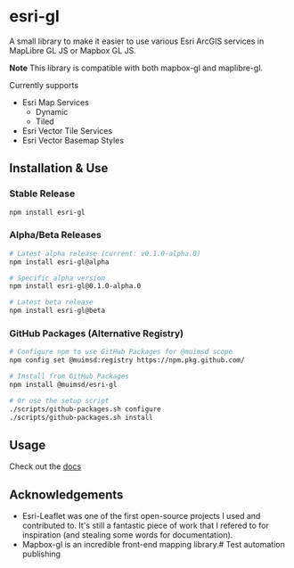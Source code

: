 # esri-gl
A small library to make it easier to use various Esri ArcGIS services in MapLibre GL JS or Mapbox GL JS.

**Note** This library is compatible with both mapbox-gl and maplibre-gl.

Currently supports
- Esri Map Services
  - Dynamic
  - Tiled
- Esri Vector Tile Services
- Esri Vector Basemap Styles

## Installation & Use

### Stable Release
```bash
npm install esri-gl
```

### Alpha/Beta Releases
```bash
# Latest alpha release (current: v0.1.0-alpha.0)
npm install esri-gl@alpha

# Specific alpha version
npm install esri-gl@0.1.0-alpha.0

# Latest beta release  
npm install esri-gl@beta
```

### GitHub Packages (Alternative Registry)
```bash
# Configure npm to use GitHub Packages for @muimsd scope
npm config set @muimsd:registry https://npm.pkg.github.com/

# Install from GitHub Packages
npm install @muimsd/esri-gl

# Or use the setup script
./scripts/github-packages.sh configure
./scripts/github-packages.sh install
```

## Usage
Check out the [docs](https://frontiersi.github.io/esri-gl/)

## Acknowledgements
- Esri-Leaflet was one of the first open-source projects I used and contributed to. It's still a fantastic piece of work that I refered to for inspiration (and stealing some words for documentation).
- Mapbox-gl is an incredible front-end mapping library.# Test automation publishing
